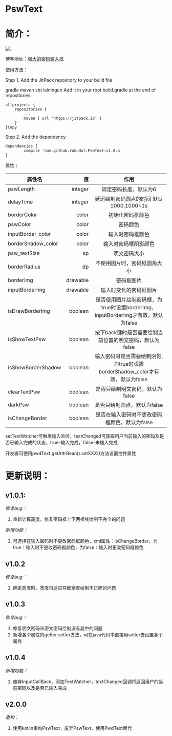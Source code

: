 # PswText
简介：
====
![](/GIF.gif)

博客地址：[强大的密码输入框][1]


使用方法：


Step 1. Add the JitPack repository to your build file

gradle
maven
sbt
leiningen
Add it in your root build.gradle at the end of repositories:

	allprojects {
		repositories {
			...
			maven { url 'https://jitpack.io' }
		}
	}Copy

Step 2. Add the dependency


	dependencies {
	        compile 'com.github.rokudol:PswText:v1.0.4'
	}


属性：



| 属性名             |       值 |                             作用                             |
| ------------------ | -------: | :----------------------------------------------------------: |
| pswLength          |  integer |                    规定密码长度，默认为6                     |
| delayTime          |  integer |           延迟绘制密码圆点的时间 默认1000,1000=1s            |
| borderColor        |    color |                       初始化密码框颜色                       |
| pswColor           |    color |                           密码颜色                           |
| inputBorder_color  |    color |                       输入时密码框颜色                       |
| borderShadow_color |    color |                     输入时密码框阴影颜色                     |
| psw_textSize       |       sp |                         明文密码大小                         |
| borderRadius       |       dp |                 不使用图片时，密码框圆角大小                 |
| borderImg          | drawable |                          密码框图片                          |
| inputBorderImg     | drawable |                    输入时变化的密码框图片                    |
| isDrawBorderImg    |  boolean | 是否使用图片绘制密码框，为true时设置borderImg、inputBorderImg才有效，默认为false |
| isShowTextPsw      |  boolean |   按下back键时是否需要绘制当前位置的明文密码，默认为false    |
| isShowBorderShadow |  boolean | 输入密码时是否需要绘制阴影,为true时设置borderShadow_color才有效，默认为false |
| clearTextPsw       |  boolean |               是否只绘制明文密码，默认为false                |
| darkPsw            |  boolean |                 是否只绘制圆点，默认为false                  |
| isChangeBorder     |  boolean |        是否在输入密码时不更改密码框颜色，默认为false         |

 setTextWatcher可触发输入监听，textChanged可获取用户当前输入的密码及是否已输入完成的状态，true-输入完成，false-未输入完成
 
 开发者可使用pwdText.getAttrBean().setXXX()方法设置控件属性


更新说明：
======
## v1.0.1:

_修复bug：_ 

1. 重新计算高度，修复密码框上下两根线绘制不完全的问题

_新增功能：_ 

1. 可选择在输入密码时不更改密码框颜色，xml属性：isChangeBorder，为true：输入时不更改密码框颜色，为false：输入时更改密码框颜色

## v1.0.2

_修复bug：_

1. 确定高度时，宽度自适应导致宽度绘制不正确的问题

## v1.0.3

_修复bug：_

1. 修复明文密码和密文密码绘制没有居中的问题
2. 新增各个属性的getter setter方法，可在java代码中直接用setter去设置各个属性

## v1.0.4

_新增功能：_ 
1. 废弃InputCallBack，添加TextWatcher，textChanged回调将返回用户的当前密码以及是否已输入完成

  [1]: http://blog.rokudol.cn/%E8%87%AA%E5%AE%9A%E4%B9%89view---%E5%BC%BA%E5%A4%A7%E7%9A%84%E5%AF%86%E7%A0%81%E8%BE%93%E5%85%A5%E6%A1%86.html#more

## v2.0.0

_重构：_
1. 使用kotlin重构PswText，废弃PswText，使用PwdText替代
